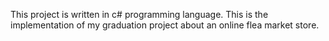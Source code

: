 
This project is written in c# programming language.
This is the implementation of my graduation project about an online flea market store.
